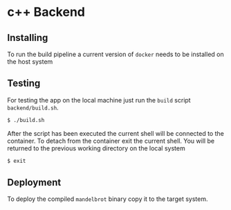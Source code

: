 # c++ Backend

## Installing

To run the build pipeline a current version of `docker` needs to 
be installed on the host system

## Testing

For testing the app on the local machine just run the `build` script `backend/build.sh`.

```bash
$ ./build.sh
```

After the script has been executed the current shell will be connected to the container.
To detach from the container exit the current shell. You will be returned to the previous working directory on the local system

```bash
$ exit
```

## Deployment

To deploy the compiled `mandelbrot` binary copy it to the target system.
